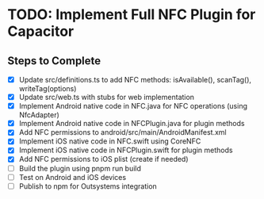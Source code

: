 # TODO: Implement Full NFC Plugin for Capacitor

## Steps to Complete

- [x] Update src/definitions.ts to add NFC methods: isAvailable(), scanTag(), writeTag(options)
- [x] Update src/web.ts with stubs for web implementation
- [x] Implement Android native code in NFC.java for NFC operations (using NfcAdapter)
- [x] Implement Android native code in NFCPlugin.java for plugin methods
- [x] Add NFC permissions to android/src/main/AndroidManifest.xml
- [x] Implement iOS native code in NFC.swift using CoreNFC
- [x] Implement iOS native code in NFCPlugin.swift for plugin methods
- [x] Add NFC permissions to iOS plist (create if needed)
- [ ] Build the plugin using pnpm run build
- [ ] Test on Android and iOS devices
- [ ] Publish to npm for Outsystems integration

